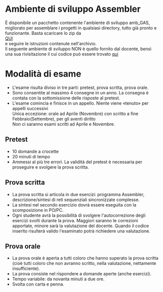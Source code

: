 # Ambiente di sviluppo Assembler
È disponibile un pacchetto contenente l'ambiente di sviluppo amb_GAS, migliorato per assemblare i progetti in
qualsiasi directory, tutto già pronto e funzionante. Basta scaricare lo zip da<br>
[QUI](https://drive.google.com/file/d/1dgLEvbUV730xho4cxfkhF_An2UI-Pf31/view?usp=sharing)<br>
e seguire le istruzioni contenute nell'archivio. <br>
Il seguente ambiente di sviluppo NON è quello fornito dal docente, bensì una sua rivisitazione il cui codice può essere trovato [qui](https://github.com/just-Hms/asmbl)

# Modalità di esame
- L'esame risulta diviso in tre parti: pretest, prova scritta, prova orale.
- Sono consentite al massimo 4 consegne in un anno. La consegna è contata con la sottomissione delle risposte al pretest.
- L'esame comincia e finisce in un appello. Niente viene «tenuto» per appelli successivi<br>
Unica eccezione: orale ad Aprile (Novembre) con scritto a fine Febbraio(Settembre), per gli aventi diritto<br>
Non ci saranno esami scritti ad Aprile e Novembre.

## Pretest 
- 10 domande a crocette
- 20 minuti di tempo
- Ammessi al più tre errori. La validità del pretest è necessaria per proseguire e svolgere la prova scritta.

## Prova scritta
- La prova scritta si articola in due esercizi: programma Assembler, descrizione/sintesi di reti sequenziali sincronizzate complesse.
- La sintesi nel secondo esercizio dovrà essere eseguita con la scomposizione in PO/PC.
- Ogni studente avrà la possibilità di svolgere l'autocorrezione degli esercizi svolti durante la prova. Maggiori saranno le correzioni apportate, minore sarà la valutazione del docente. Quando il codice inserito risulterà valido l'esaminato potrà richiedere una valutazione.

## Prova orale
- La prova orale è aperta a tutti coloro che hanno superato la prova scritta (cioè tutti coloro che non avranno scritto, nella valutazione, nettamente insufficiente).
- La prova consiste nel rispondere a domande aperte (anche esercizi).
- Tempo variabile: da novanta minuti a due ore.
- Svolta con carta e penna.
